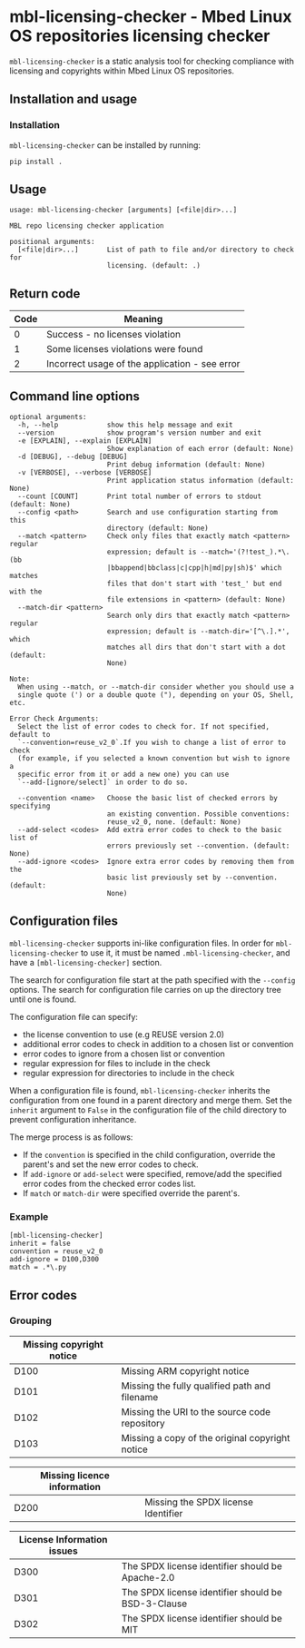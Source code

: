 <!-- Based on: en/3.0.0/usage.html
In open-source project: http://www.pydocstyle.org

Original file: Copyright (c) 2014-2017 Amir Rachum, <http://amir.rachum.com/>
Modifications: Copyright (c) 2019 Arm Limited and Contributors. All rights reserved.

SPDX-License-Identifier: MIT -->
# mbl-licensing-checker - Mbed Linux OS repositories licensing checker

`mbl-licensing-checker` is a static analysis tool for checking compliance with licensing and copyrights within Mbed Linux OS repositories.

## Installation and usage

### Installation

`mbl-licensing-checker` can be installed by running:
```
pip install .
```

## Usage

```
usage: mbl-licensing-checker [arguments] [<file|dir>...]

MBL repo licensing checker application

positional arguments:
  [<file|dir>...]       List of path to file and/or directory to check for
                        licensing. (default: .)

```


## Return code

| Code | Meaning                                           |
|------|---------------------------------------------------|
| 0    | Success - no licenses violation                   |
| 1    | Some licenses violations were found               |
| 2    | Incorrect usage of the application - see error    |

## Command line options

```
optional arguments:
  -h, --help            show this help message and exit
  --version             show program's version number and exit
  -e [EXPLAIN], --explain [EXPLAIN]
                        Show explanation of each error (default: None)
  -d [DEBUG], --debug [DEBUG]
                        Print debug information (default: None)
  -v [VERBOSE], --verbose [VERBOSE]
                        Print application status information (default: None)
  --count [COUNT]       Print total number of errors to stdout (default: None)
  --config <path>       Search and use configuration starting from this
                        directory (default: None)
  --match <pattern>     Check only files that exactly match <pattern> regular
                        expression; default is --match='(?!test_).*\.(bb
                        |bbappend|bbclass|c|cpp|h|md|py|sh)$' which matches
                        files that don't start with 'test_' but end with the
                        file extensions in <pattern> (default: None)
  --match-dir <pattern>
                        Search only dirs that exactly match <pattern> regular
                        expression; default is --match-dir='[^\.].*', which
                        matches all dirs that don't start with a dot (default:
                        None)

Note:
  When using --match, or --match-dir consider whether you should use a
  single quote (') or a double quote ("), depending on your OS, Shell, etc.

Error Check Arguments:
  Select the list of error codes to check for. If not specified, default to
  `--convention=reuse_v2_0`.If you wish to change a list of error to check
  (for example, if you selected a known convention but wish to ignore a
  specific error from it or add a new one) you can use
  `--add-[ignore/select]` in order to do so.

  --convention <name>   Choose the basic list of checked errors by specifying
                        an existing convention. Possible conventions:
                        reuse_v2_0, none. (default: None)
  --add-select <codes>  Add extra error codes to check to the basic list of
                        errors previously set --convention. (default: None)
  --add-ignore <codes>  Ignore extra error codes by removing them from the
                        basic list previously set by --convention. (default:
                        None)
```

## Configuration files

`mbl-licensing-checker` supports ini-like configuration files. In order for `mbl-licensing-checker` to use it, it must be named `.mbl-licensing-checker`, and have a `[mbl-licensing-checker]` section.

The search for configuration file start at the path specified with the `--config` options. The search for configuration file carries on up the directory tree until one is found.

The configuration file can specify:
* the license convention to use (e.g REUSE version 2.0)
* additional error codes to check in addition to a chosen list or convention
* error codes to ignore from a chosen list or convention
* regular expression for files to include in the check
* regular expression for directories to include in the check

When a configuration file is found, `mbl-licensing-checker` inherits the configuration from one found in a parent directory and merge them. Set the `inherit` argument to `False` in the configuration file of the child directory to prevent configuration inheritance.

The merge process is as follows:

* If the `convention` is specified in the child configuration, override the parent's and set the new error codes to check.
* If `add-ignore` or `add-select` were specified, remove/add the specified error codes from the checked error codes list.
* If `match` or `match-dir` were specified override the parent's.


### Example

```
[mbl-licensing-checker]
inherit = false
convention = reuse_v2_0
add-ignore = D100,D300
match = .*\.py
```

## Error codes

### Grouping

| Missing copyright notice                                                       ||
|--------------------------|------------------------------------------------------|
| D100                     | Missing ARM copyright notice                         |
| D101                     | Missing the fully qualified path and filename        |
| D102                     | Missing the URI to the source code repository        |
| D103                     | Missing a copy of the original copyright notice      |

| Missing licence information                                                    ||
|--------------------------|:-----------------------------------------------------|
| D200                     | Missing the SPDX license Identifier                  |

| License Information issues                                                     ||
|----------------------------|:---------------------------------------------------|
| D300                       | The SPDX license identifier should be Apache-2.0   |
| D301                       | The SPDX license identifier should be BSD-3-Clause |
| D302                       | The SPDX license identifier should be MIT          |
